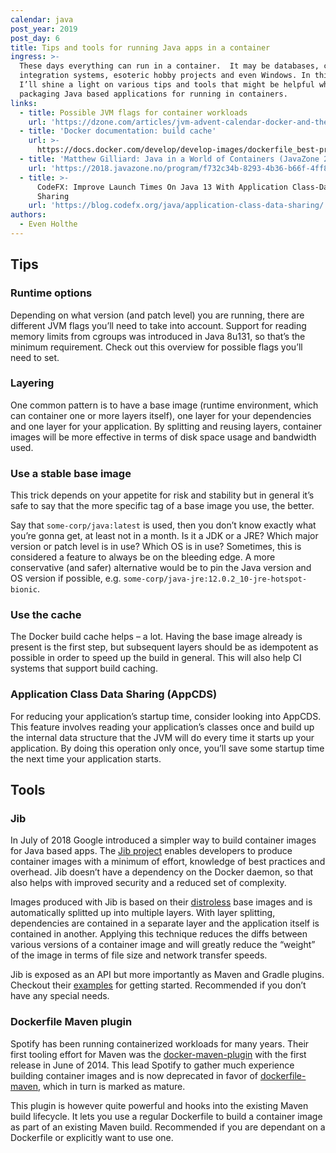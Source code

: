 ```yaml
---
calendar: java
post_year: 2019
post_day: 6
title: Tips and tools for running Java apps in a container
ingress: >-
  These days everything can run in a container.  It may be databases, continuous
  integration systems, esoteric hobby projects and even Windows. In this article
  I’ll shine a light on various tips and tools that might be helpful when
  packaging Java based applications for running in containers.
links:
  - title: Possible JVM flags for container workloads
    url: 'https://dzone.com/articles/jvm-advent-calendar-docker-and-the-jvm'
  - title: 'Docker documentation: build cache'
    url: >-
      https://docs.docker.com/develop/develop-images/dockerfile_best-practices/#leverage-build-cache
  - title: 'Matthew Gilliard: Java in a World of Containers (JavaZone 2018)'
    url: 'https://2018.javazone.no/program/f732c34b-8293-4b36-b66f-4ff894ee3407'
  - title: >-
      CodeFX: Improve Launch Times On Java 13 With Application Class-Data
      Sharing
    url: 'https://blog.codefx.org/java/application-class-data-sharing/'
authors:
  - Even Holthe
---
```

## Tips

### Runtime options

Depending on what version (and patch level) you are running, there are different JVM flags you’ll need to take into account. Support for reading memory limits from cgroups was introduced in Java 8u131, so that’s the minimum requirement. Check out this overview for possible flags you’ll need to set.

### Layering

One common pattern is to have a base image (runtime environment, which can container one or more layers itself), one layer for your dependencies and one layer for your application. By splitting and reusing layers, container images will be more effective in terms of disk space usage and bandwidth used.

### Use a stable base image

This trick depends on your appetite for risk and stability but in general it’s safe to say that the more specific tag of a base image you use, the better.

Say that `some-corp/java:latest` is used, then you don’t know exactly what you’re gonna get, at least not in a month. Is it a JDK or a JRE? Which major version or patch level is in use? Which OS is in use? Sometimes, this is considered a feature to always be on the bleeding edge. A more conservative (and safer) alternative would be to pin the Java version and OS version if possible, e.g. `some-corp/java-jre:12.0.2_10-jre-hotspot-bionic`.

### Use the cache

The Docker build cache helps – a lot. Having the base image already is present is the first step, but subsequent layers should be as idempotent as possible in order to speed up the build in general. This will also help CI systems that support build caching.

### Application Class Data Sharing (AppCDS)

For reducing your application’s startup time, consider looking into AppCDS. This feature involves reading your application’s classes once and build up the internal data structure that the JVM will do every time it starts up your application. By doing this operation only once, you’ll save some startup time the next time your application starts.

## Tools

### Jib

In July of 2018 Google introduced a simpler way to build container images for Java based apps. The [Jib project](https://github.com/GoogleContainerTools/jib) enables developers to produce container images with a minimum of effort, knowledge of best practices and overhead. Jib doesn’t have a dependency on the Docker daemon, so that also helps with improved security and a reduced set of complexity.

Images produced with Jib is based on their [distroless](https://github.com/GoogleContainerTools/distroless) base images and is automatically splitted up into multiple layers. With layer splitting, dependencies are contained in a separate layer and the application itself is contained in another. Applying this technique reduces the diffs between various versions of a container image and will greatly reduce the “weight” of the image in terms of file size and network transfer speeds.

Jib is exposed as an API but more importantly as Maven and Gradle plugins. Checkout their [examples](https://github.com/GoogleContainerTools/jib/tree/master/examples) for getting started. Recommended if you don’t have any special needs.

### Dockerfile Maven plugin

Spotify has been running containerized workloads for many years. Their first tooling effort for Maven was the [docker-maven-plugin](https://github.com/spotify/docker-maven-plugin) with the first release in June of 2014. This lead Spotify to gather much experience building container images and is now deprecated in favor of [dockerfile-maven](https://github.com/spotify/dockerfile-maven), which in turn is marked as mature.

This plugin is however quite powerful and hooks into the existing Maven build lifecycle. It lets you use a regular Dockerfile to build a container image as part of an existing Maven build. Recommended if you are dependant on a Dockerfile or explicitly want to use one.
